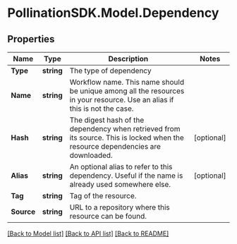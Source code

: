 
# PollinationSDK.Model.Dependency

## Properties

Name | Type | Description | Notes
------------ | ------------- | ------------- | -------------
**Type** | **string** | The type of dependency | 
**Name** | **string** | Workflow name. This name should be unique among all the resources in your resource. Use an alias if this is not the case. | 
**Hash** | **string** | The digest hash of the dependency when retrieved from its source. This is locked when the resource dependencies are downloaded. | [optional] 
**Alias** | **string** | An optional alias to refer to this dependency. Useful if the name is already used somewhere else. | [optional] 
**Tag** | **string** | Tag of the resource. | 
**Source** | **string** | URL to a repository where this resource can be found. | 

[[Back to Model list]](../README.md#documentation-for-models)
[[Back to API list]](../README.md#documentation-for-api-endpoints)
[[Back to README]](../README.md)

